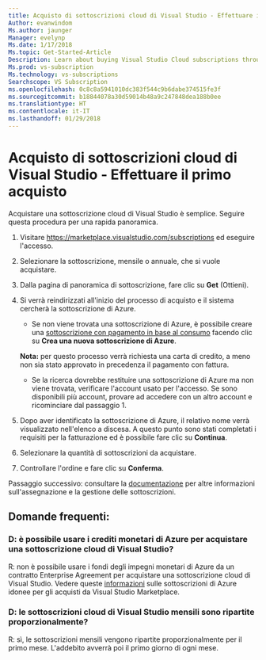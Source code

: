 ```yaml
---
title: Acquisto di sottoscrizioni cloud di Visual Studio - Effettuare il primo acquisto
Author: evanwindom
Ms.author: jaunger
Manager: evelynp
Ms.date: 1/17/2018
Ms.topic: Get-Started-Article
Description: Learn about buying Visual Studio Cloud subscriptions through Visual Studio Marketplace
Ms.prod: vs-subscription
Ms.technology: vs-subscriptions
Searchscope: VS Subscription
ms.openlocfilehash: 0c8c8a5941010dc383f544c9b6dabe374515fe3f
ms.sourcegitcommit: b18844078a30d59014b48a9c247848dea188b0ee
ms.translationtype: HT
ms.contentlocale: it-IT
ms.lasthandoff: 01/29/2018
---
```

# <a name="buying-visual-studio-cloud-subscriptions---making-your-first-purchase"></a>Acquisto di sottoscrizioni cloud di Visual Studio - Effettuare il primo acquisto

Acquistare una sottoscrizione cloud di Visual Studio è semplice.  Seguire questa procedura per una rapida panoramica.

1.  Visitare https://marketplace.visualstudio.com/subscriptions ed eseguire l'accesso.

2.  Selezionare la sottoscrizione, mensile o annuale, che si vuole acquistare.

3.  Dalla pagina di panoramica di sottoscrizione, fare clic su **Get** (Ottieni).

4.  Si verrà reindirizzati all'inizio del processo di acquisto e il sistema cercherà la sottoscrizione di Azure.
    -  Se non viene trovata una sottoscrizione di Azure, è possibile creare una [sottoscrizione con pagamento in base al consumo](https://azure.microsoft.com/en-us/offers/ms-azr-0003p/) facendo clic su **Crea una nuova sottoscrizione di Azure**.

    **Nota:** per questo processo verrà richiesta una carta di credito, a meno non sia stato approvato in precedenza il pagamento con fattura.
    -  Se la ricerca dovrebbe restituire una sottoscrizione di Azure ma non viene trovata, verificare l'account usato per l'accesso.  Se sono disponibili più account, provare ad accedere con un altro account e ricominciare dal passaggio 1.  

5.  Dopo aver identificato la sottoscrizione di Azure, il relativo nome verrà visualizzato nell'elenco a discesa.   A questo punto sono stati completati i requisiti per la fatturazione ed è possibile fare clic su **Continua**.

6.  Selezionare la quantità di sottoscrizioni da acquistare.

7.  Controllare l'ordine e fare clic su **Conferma**.

Passaggio successivo: consultare la [documentazione](/visualstudio/subscriptions/) per altre informazioni sull'assegnazione e la gestione delle sottoscrizioni.

## <a name="faq"></a>Domande frequenti:
### <a name="q--can-i-use-my-azure-monetary-credits-to-purchase-a-visual-studio-cloud-subscription"></a>D: è possibile usare i crediti monetari di Azure per acquistare una sottoscrizione cloud di Visual Studio?
R: non è possibile usare i fondi degli impegni monetari di Azure da un contratto Enterprise Agreement per acquistare una sottoscrizione cloud di Visual Studio.  Vedere queste [informazioni](/vsts/billing/faq-azure-billing#billing) sulle sottoscrizioni di Azure idonee per gli acquisti da Visual Studio Marketplace.
### <a name="q--are-the-monthly-visual-studio-cloud-subscriptions-prorated"></a>D: le sottoscrizioni cloud di Visual Studio mensili sono ripartite proporzionalmente?
R: sì, le sottoscrizioni mensili vengono ripartite proporzionalmente per il primo mese.  L'addebito avverrà poi il primo giorno di ogni mese.
